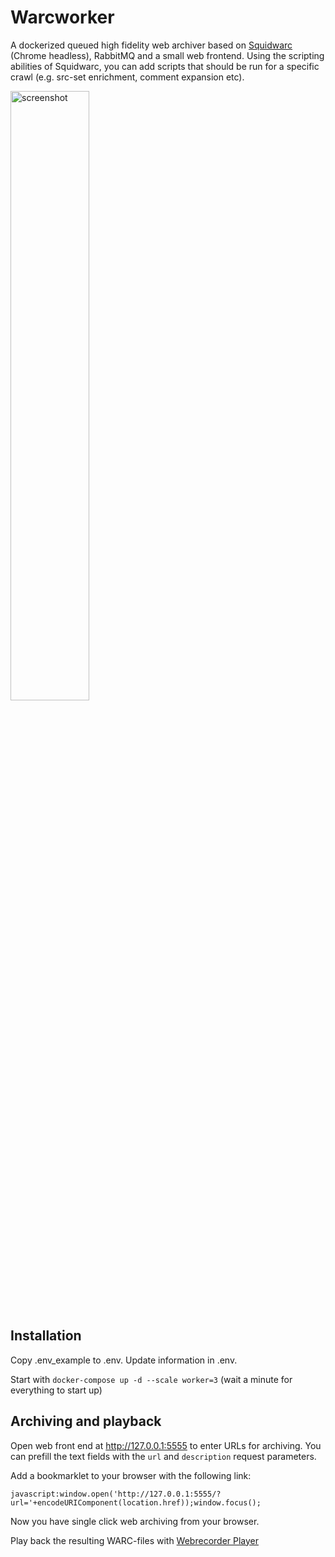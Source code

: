 # Warcworker
A dockerized queued high fidelity web archiver based on [Squidwarc](https://github.com/N0taN3rd/Squidwarc) (Chrome headless), RabbitMQ and a small web frontend. Using the scripting abilities of Squidwarc, you can add scripts that should be run for a specific crawl (e.g. src-set enrichment, comment expansion etc).

<img src="https://user-images.githubusercontent.com/19284/43676896-e4c3276e-97f9-11e8-815c-0ab5c1cc254f.png" alt="screenshot" width="50%" />

## Installation
Copy .env_example to .env. Update information in .env.

Start with `docker-compose up -d --scale worker=3` (wait a minute for everything to start up)

## Archiving and playback
Open web front end at http://127.0.0.1:5555 to enter URLs for archiving. You can prefill the text fields with the `url` and `description` request parameters.

Add a bookmarklet to your browser with the following link:

`javascript:window.open('http://127.0.0.1:5555/?url='+encodeURIComponent(location.href));window.focus();`

Now you have single click web archiving from your browser.

Play back the resulting WARC-files with [Webrecorder Player](https://github.com/webrecorder/webrecorderplayer-electron)
